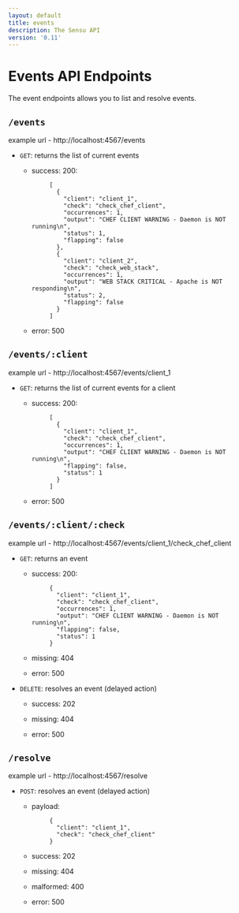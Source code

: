 ```yaml
---
layout: default
title: events
description: The Sensu API
version: '0.11'
---
```


<div class="page-header">
  <h1>Events API Endpoints<small></small></h1>
</div>

The event endpoints allows you to list and resolve events.

## `/events`

example url - http://localhost:4567/events

* `GET`: returns the list of current events

  - success: 200:

             [
               {
                 "client": "client_1",
                 "check": "check_chef_client",
                 "occurrences": 1,
                 "output": "CHEF CLIENT WARNING - Daemon is NOT running\n",
                 "status": 1,
                 "flapping": false
               },
               {
                 "client": "client_2",
                 "check": "check_web_stack",
                 "occurrences": 1,
                 "output": "WEB STACK CRITICAL - Apache is NOT responding\n",
                 "status": 2,
                 "flapping": false
               }
             ]

  - error: 500

## `/events/:client`

example url - http://localhost:4567/events/client_1

* `GET`: returns the list of current events for a client

  - success: 200:

             [
               {
                 "client": "client_1",
                 "check": "check_chef_client",
                 "occurrences": 1,
                 "output": "CHEF CLIENT WARNING - Daemon is NOT running\n",
                 "flapping": false,
                 "status": 1
               }
             ]

  - error: 500

## `/events/:client/:check`

example url - http://localhost:4567/events/client_1/check_chef_client

* `GET`: returns an event

  - success: 200:

             {
               "client": "client_1",
               "check": "check_chef_client",
               "occurrences": 1,
               "output": "CHEF CLIENT WARNING - Daemon is NOT running\n",
               "flapping": false,
               "status": 1
             }

  - missing: 404

  - error: 500

* `DELETE`: resolves an event (delayed action)

  - success: 202

  - missing: 404

  - error: 500

## `/resolve`

example url - http://localhost:4567/resolve

* `POST`: resolves an event (delayed action)

  - payload:

             {
               "client": "client_1",
               "check": "check_chef_client"
             }

  - success: 202

  - missing: 404

  - malformed: 400

  - error: 500
